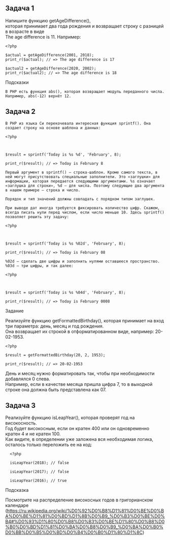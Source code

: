 ## Задача 1
Напишите функцию getAgeDifference(),  
которая принимает два года рождения и возвращает строку с разницей в возрасте в виде  
The age difference is 11. Например:  
```
<?php

$actual = getAgeDifference(2001, 2018);
print_r($actual); // => The age difference is 17

$actual2 = getAgeDifference(2020, 2002);
print_r($actual2); // => The age difference is 18
```
Подсказки
```
В PHP есть функция abs(), которая возвращает модуль переданного числа. Например, abs(-12) вернёт 12.
```

## Задача 2
```
В PHP из языка Си перекочевала интересная функция sprintf(). Она создает строку на основе шаблона и данных:

<?php

 

$result = sprintf('Today is %s %d', 'February', 8);

print_r($result); // => Today is February 8

Первый аргумент в sprintf() — строка-шаблон. Кроме самого текста, в ней могут присутствовать специальные заполнители. Это «заглушки» для информации, которая передается следующими аргументами. %s означает «заглушка для строки», %d — для числа. Поэтому следующие два аргумента в нашем примере — строка и число.

Порядок и тип значений должны совпадать с порядком типом заглушек.

При выводе дат иногда требуется фиксировать количество цифр. Скажем, всегда писать нули перед числом, если число меньше 10. Здесь sprintf() позволяет решить эту задачу:

<?php

 

$result = sprintf('Today is %s %02d', 'February', 8);

print_r($result); // => Today is February 08

%02d — сделать две цифры и заполнить нулями оставшееся пространство. %03d — три цифры, и так далее:

<?php

 

$result = sprintf('Today is %s %04d', 'February', 8);

print_r($result); // => Today is February 0008
```

Задание

Реализуйте функцию getFormattedBirthday(), которая принимает на вход три параметра: день, месяц и год рождения.  
Она возвращает их строкой в отформатированном виде, например: 20-02-1953.
```
<?php

$result = getFormattedBirthday(20, 2, 1953);

print_r($result); // => 20-02-1953
```
День и месяц нужно форматировать так, чтобы при необходимости добавлялся 0 слева.  
Например, если в качестве месяца пришла цифра 7, то в выходной строке она должна быть представлена как 07.  

## Задача 3

Реализуйте функцию isLeapYear(), которая проверят год на високосность.  
Год будет високосным, если он кратен 400 или он одновременно кратен 4 и не кратен 100.  
Как видите, в определении уже заложена вся необходимая логика, осталось только переложить ее на код:  
```
  <?php

  isLeapYear(2018); // false

  isLeapYear(2017); // false

  isLeapYear(2016); // true
```
Подсказка

Посмотрите на распределение високосных годов в григорианском календаре (https://ru.wikipedia.org/wiki/%D0%92%D0%B8%D1%81%D0%BE%D0%BA%D0%BE%D1%81%D0%BD%D1%8B%D0%B9_%D0%B3%D0%BE%D0%B4#%D0%93%D1%80%D0%B8%D0%B3%D0%BE%D1%80%D0%B8%D0%B0%D0%BD%D1%81%D0%BA%D0%B8%D0%B9_%D0%BA%D0%B0%D0%BB%D0%B5%D0%BD%D0%B4%D0%B0%D1%80%D1%8C)
